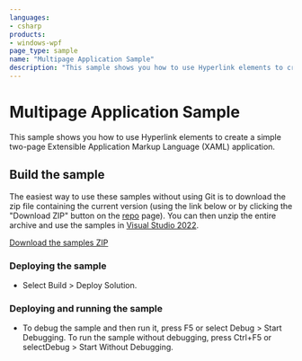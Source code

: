```yaml
---
languages:
- csharp
products:
- windows-wpf
page_type: sample
name: "Multipage Application Sample"        
description: "This sample shows you how to use Hyperlink elements to create a simple two-page Extensible Application Markup Language (XAML) application."
---
```

# Multipage Application Sample
This sample shows you how to use Hyperlink elements to create a simple two-page Extensible Application Markup Language (XAML) application.

## Build the sample
The easiest way to use these samples without using Git is to download the zip file containing the current version (using the link below or by clicking the "Download ZIP" button on the [repo](https://github.com/microsoft/WPF-Samples?tab=readme-ov-file) page). You can then unzip the entire archive and use the samples in [Visual Studio 2022](https://www.visualstudio.com/wpf-vs).

[Download the samples ZIP](../../archive/main.zip)

### Deploying the sample
- Select Build > Deploy Solution. 

### Deploying and running the sample
- To debug the sample and then run it, press F5 or select Debug >  Start Debugging. To run the sample without debugging, press Ctrl+F5 or selectDebug > Start Without Debugging. 


